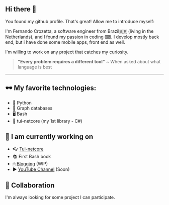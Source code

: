 ## Hi there 👋
You found my github profile. That's great! Allow me to introduce myself:

I'm Fernando Crozetta, a software engineer from Brazil🇧🇷 (living in the Netherlands), and I found my passion in coding ⌨. I develop mostly back end, but i have done some mobile apps, front end as well.

I'm willing to work on any project that catches my curiosity.

> **"Every problem requires a different tool"**
> ~ When asked about what language is best

---

## 🕶 My favorite technologies:

- :snake: Python
- 💚 Graph databases
- 🖥 Bash
- 💟 tui-netcore (my 1st library - C#)  


## 🔭 I am currently working on

- :eyeglasses: [Tui-netcore](https://www.nuget.org/packages/fc.tui-core/)
- :books: First Bash book
- 🖱 [Blogging](https://fcrozetta.substack.com/) (WIP)
- :arrow_forward: [YouTube Channel](https://www.youtube.com/channel/UCkiH-M_dTdmVjR6T_vf5pMw) (Soon)

## :dancers: Collaboration
I'm always looking for some project I can participate.

<!--
**fcrozetta/fcrozetta** is a ✨ _special_ ✨ repository because its `README.md` (this file) appears on your GitHub profile.

Here are some ideas to get you started:

- 🔭 I’m currently working on ...
- 🌱 I’m currently learning ...
- 👯 I’m looking to collaborate on ...
- 🤔 I’m looking for help with ...
- 💬 Ask me about ...
- 📫 How to reach me: ...
- 😄 Pronouns: ...
- ⚡ Fun fact: ...
-->
